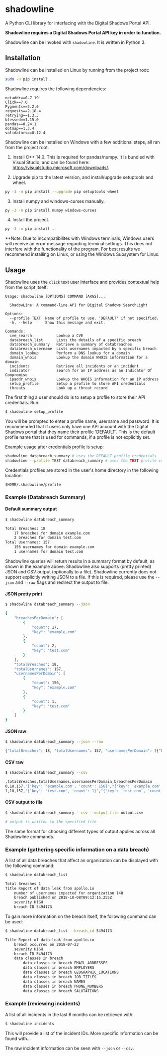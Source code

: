 # shadowline

A Python CLI library for interfacing with the Digital Shadows Portal API.

**Shadowline requires a Digital Shadows Portal API key in order to function.**

Shadowline can be invoked with `shadowline`. It is written in Python 3.

## Installation

Shadowline can be installed on Linux by running from the project root:

```bash
sudo -H pip install .
```

Shadowline requires the following dependencies:

```none
netaddr==0.7.19
Click==7.0
Pygments==2.2.0
requests==2.18.4
retrying==1.3.3
blessed==1.15.0
pandas==0.24.1
dotmap==1.3.4
validators==0.12.4
```

Shadowline can be installed on Windows with a few additional steps, all ran from the project root.

1. Install C++ 14.0. This is required for pandas/numpy. It is bundled with Visual Studio, and can be found here: https://visualstudio.microsoft.com/downloads/. 

2. Upgrade pip to the latest version, and install/upgrade setuptools and wheel.

```bash
py -3 -m pip install --upgrade pip setuptools wheel
```
3. Install numpy and windows-curses manually.

```bash
py -3 -m pip install numpy windows-curses
```
4. Install the project.

```bash
py -3 -m pip install .
```
**Note: Due to incompatibilites with Windows terminals, Windows users will receive an error message regarding terminal settings. This does not interfere with the functionality of the program. For best results we recommend installing on Linux, or using the Windows Subsystem for Linux.


## Usage

Shadowline uses the `click` text user interface and provides contextual help from the script itself:

```none
Usage: shadowline [OPTIONS] COMMAND [ARGS]...

  ShadowLine: A command-line API for Digital Shadows SearchLight

Options:
  --profile TEXT  Name of profile to use. 'DEFAULT' if not specified.
  -h, --help      Show this message and exit.

Commands:
  cve_search           Lookup a CVE
  databreach_list      Lists the details of a specific breach
  databreach_summary   Retrieve a summary of databreaches
  databreach_username  Lists usernames impacted by a specific breach
  domain_lookup        Perform a DNS lookup for a domain
  domain_whois         Lookup the domain WHOIS information for a domain
  incidents            Retrieve all incidents or an incident
  indicator            search for an IP address as an Indicator Of Compromise
  ipaddr_whois         Lookup the WHOIS information for an IP address
  setup_profile        Setup a profile to store API credentials
  threats              Look up a threat record
```

The first thing a user should do is to setup a profile to store their API credentials. Run:

```bash
$ shadowline setup_profile
```

You will be prompted to enter a profile name, username and password. It is recommended that if users only have one API account with the Digital Shadows portal that they name their profile 'DEFAULT'. This is the default profile name that is used for commands, if a profile is not explicitly set.

Example usage after credentials profile is setup:

```bash
shadowline databreach_summary # uses the DEFAULT profile credentials
shadowline --profile TEST databreach_summary # uses the TEST profile credentials
```

Credentials profiles are stored in the user's home directory in the following location:

```none
$HOME/.shadowline/profile
```

### Example (Databreach Summary)
  
#### Default summary output

```bash
$ shadowline databreach_summary

Total Breaches: 18
    17 breaches for domain example.com
    2 breaches for domain test.com
Total Usernames: 157
    156 usernames for domain example.com
    1 usernames for domain test.com
```

Shadowline queries will return results in a summary format by default, as shown in the example above. Shadowline also supports (pretty printed) JSON and CSV output (optionally to a file). Shadowline currently does not support explicitly writing JSON to a file. If this is required, please use the `--json` and `--raw` flags and redirect the output to file.

#### JSON pretty print

```bash
$ shadowline databreach_summary --json

{
    "breachesPerDomain": [
        {
            "count": 17,
            "key": "example.com"
        },
        {
            "count": 2,
            "key": "test.com"
        }
    ],
    "totalBreaches": 18,
    "totalUsernames": 157,
    "usernamesPerDomain": [
        {
            "count": 156,
            "key": "example.com"
        },
        {
            "count": 1,
            "key": "test.com"
        }
    ]
}
```

#### JSON raw

```bash
$ shadowline databreach_summary --json --raw

{"totalBreaches": 18, "totalUsernames": 157, "usernamesPerDomain": [{"key": "example.com", "count": 156}, {"key": "test.com", "count": 1}], "breachesPerDomain": [{"key": "example.com", "count": 17}, {"key": "test.com", "count": 2}]}
```

#### CSV raw

```bash
$ shadowline databreach_summary --csv

,totalBreaches,totalUsernames,usernamesPerDomain,breachesPerDomain
0,18,157,"{'key': 'example.com', 'count': 156}","{'key': 'example.com', 'count': 17}"
1,18,157,"{'key': 'test.com', 'count': 1}","{'key': 'test.com', 'count': 2}"
```

#### CSV output to file

```bash
$ shadowline databreach_summary --csv --output_file output.csv

# output is written to the specified file
```

The same format for choosing different types of output applies across all Shadowline commands.

### Example (gathering specific information on a data breach)

A list of all data breaches that affect an organization can be displayed with the following command:

```bash
$ shadowline databreach_list

Total Breaches 1
Title Report of data leak from apollo.io
    number of usernames impacted for organization 148
    breach published on 2018-10-08T09:12:15.255Z
    severity HIGH
    breach ID 5494173
```

To gain more information on the breach itself, the following command can be used:

```bash
$ shadowline databreach_list --breach_id 5494173

Title Report of data leak from apollo.io
    breach occurred on 2018-07-23
    severity HIGH
    breach ID 5494173
    data classes in breach
        data classes in breach EMAIL_ADDRESSES
        data classes in breach EMPLOYERS
        data classes in breach GEOGRAPHIC_LOCATIONS
        data classes in breach JOB_TITLES
        data classes in breach NAMES
        data classes in breach PHONE_NUMBERS
        data classes in breach SALUTATIONS
```

### Example (reviewing incidents)

A list of all incidents in the last 6 months can be retrieved with:

```bash
$ shadowline incidents
```

This will provide a list of the incident IDs. More specific information can be found with...

The raw incident information can be seen with `--json` or `--csv`.
